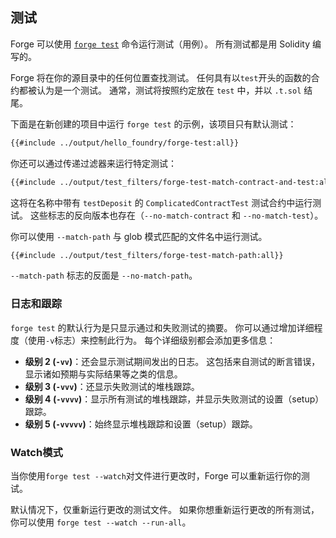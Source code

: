 ## 测试

Forge 可以使用 [`forge test`](../reference/forge/forge-test.md) 命令运行测试（用例）。 所有测试都是用 Solidity 编写的。

Forge 将在你的源目录中的任何位置查找测试。 任何具有以`test`开头的函数的合约都被认为是一个测试。 通常，测试将按照约定放在 `test` 中，并以 `.t.sol` 结尾。

下面是在新创建的项目中运行 `forge test` 的示例，该项目只有默认测试：

```sh
{{#include ../output/hello_foundry/forge-test:all}}
```

你还可以通过传递过滤器来运行特定测试：

```sh
{{#include ../output/test_filters/forge-test-match-contract-and-test:all}}
```

这将在名称中带有 `testDeposit` 的 `ComplicatedContractTest` 测试合约中运行测试。
这些标志的反向版本也存在（`--no-match-contract` 和 `--no-match-test`）。

你可以使用 `--match-path` 与 glob 模式匹配的文件名中运行测试。

```sh
{{#include ../output/test_filters/forge-test-match-path:all}}
```

`--match-path` 标志的反面是 `--no-match-path`。

### 日志和跟踪

`forge test` 的默认行为是只显示通过和失败测试的摘要。 你可以通过增加详细程度（使用`-v`标志）来控制此行为。 每个详细级别都会添加更多信息：

- **级别 2  (`-vv`)**：还会显示测试期间发出的日志。 这包括来自测试的断言错误，显示诸如预期与实际结果等之类的信息。
- **级别 3 (`-vvv`)**：还显示失败测试的堆栈跟踪。
- **级别 4 (`-vvvv`)**：显示所有测试的堆栈跟踪，并显示失败测试的设置（setup）跟踪。
- **级别 5 (`-vvvvv`)**：始终显示堆栈跟踪和设置（setup）跟踪。

### Watch模式

当你使用`forge test --watch`对文件进行更改时，Forge 可以重新运行你的测试。

默认情况下，仅重新运行更改的测试文件。 如果你想重新运行更改的所有测试，你可以使用 `forge test --watch --run-all`。